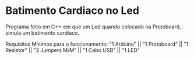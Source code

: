 # Batimento Cardiaco no Led
Programa feito em C++ em que um Led quando colocado na Protoboard, simula um batimento cardíaco.

Requisitos Mínimos para o funcionamento: "1 Arduino" || "1 Protoboard" || "1 Resistor" || "2 Jumpers M/M" || "1 Cabo USB" || "1 LED"
